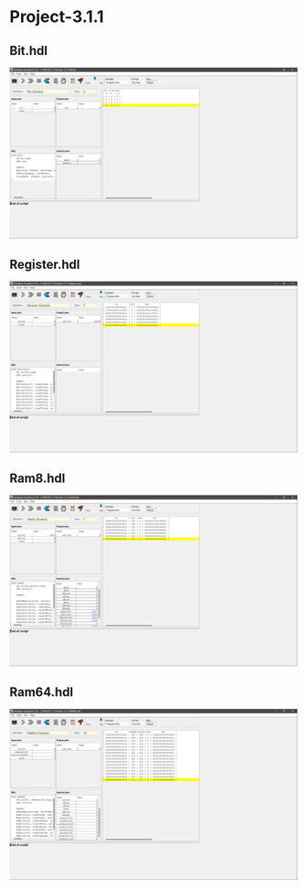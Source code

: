 # Project-3.1.1

## Bit.hdl

<img src = "/BIT.SCR.png/">

## Register.hdl

<img src = "/REGISTER.SCR.png/">

## Ram8.hdl

<img src = "/RAM8.SCR.png/">

## Ram64.hdl

<img src = "/RAM64.SCR.png/">